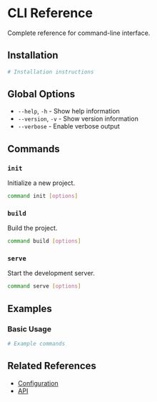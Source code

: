 # CLI Reference

Complete reference for command-line interface.

## Installation

```bash
# Installation instructions
```

## Global Options

- `--help`, `-h` - Show help information
- `--version`, `-v` - Show version information
- `--verbose` - Enable verbose output

## Commands

### `init`

Initialize a new project.

```bash
command init [options]
```

### `build`

Build the project.

```bash
command build [options]
```

### `serve`

Start the development server.

```bash
command serve [options]
```

## Examples

### Basic Usage

```bash
# Example commands
```

## Related References

- [Configuration](./configuration)
- [API](./api)